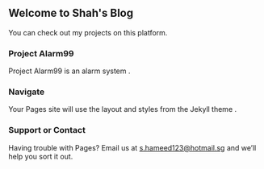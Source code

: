## Welcome to Shah's Blog

You can check out my projects on this platform.


### Project Alarm99

Project Alarm99 is an alarm system .






### Navigate

Your Pages site will use the layout and styles from the Jekyll theme .
### Support or Contact

Having trouble with Pages? Email us at s.hameed123@hotmail.sg and we’ll help you sort it out.
